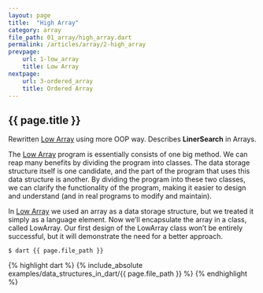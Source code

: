 ```yaml
---
layout: page
title:  "High Array"
category: array
file_path: 01_array/high_array.dart
permalink: /articles/array/2-high_array
prevpage: 
    url: 1-low_array
    title: Low Array
nextpage:
    url: 3-ordered_array
    title: Ordered Array    
---
```


## {{ page.title }}

Rewritten [Low Array](1-low_array) using more OOP way. Describes **LinerSearch** in Arrays.

The [Low Array](1-low_array) program is essentially consists of one big method.
We can reap many benefits by dividing the program into classes.
The data storage structure itself is one candidate, and the part of the program that uses this data structure is another.
By dividing the program into these two classes, we can
clarify the functionality of the program, making it easier to design and understand
(and in real programs to modify and maintain).

In [Low Array](1-low_array) we used an array as a data storage structure, but we treated it simply as a language element.
Now we’ll encapsulate the array in a class, called LowArray.
Our first design of the LowArray class won’t be entirely successful, but it will demonstrate the need for a better approach.

```terminal
$ dart {{ page.file_path }}
```

{% highlight dart %}
{% include_absolute examples/data_structures_in_dart/{{ page.file_path }} %}
{% endhighlight %}

